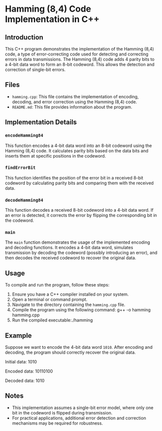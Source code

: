 # Hamming (8,4) Code Implementation in C++

## Introduction
This C++ program demonstrates the implementation of the Hamming (8,4) code, a type of error-correcting code used for detecting and correcting errors in data transmissions. The Hamming (8,4) code adds 4 parity bits to a 4-bit data word to form an 8-bit codeword. This allows the detection and correction of single-bit errors.

## Files
- `hamming.cpp`: This file contains the implementation of encoding, decoding, and error correction using the Hamming (8,4) code.
- `README.md`: This file provides information about the program.

## Implementation Details
### `encodeHamming84`
This function encodes a 4-bit data word into an 8-bit codeword using the Hamming (8,4) code. It calculates parity bits based on the data bits and inserts them at specific positions in the codeword.

### `findErrorBit`
This function identifies the position of the error bit in a received 8-bit codeword by calculating parity bits and comparing them with the received data.

### `decodeHamming84`
This function decodes a received 8-bit codeword into a 4-bit data word. If an error is detected, it corrects the error by flipping the corresponding bit in the codeword.

### `main`
The `main` function demonstrates the usage of the implemented encoding and decoding functions. It encodes a 4-bit data word, simulates transmission by decoding the codeword (possibly introducing an error), and then decodes the received codeword to recover the original data.

## Usage
To compile and run the program, follow these steps:

1. Ensure you have a C++ compiler installed on your system.
2. Open a terminal or command prompt.
3. Navigate to the directory containing the `hamming.cpp` file.
4. Compile the program using the following command:
g++ -o hamming hamming.cpp
5. Run the compiled executable:./hamming

## Example
Suppose we want to encode the 4-bit data word `1010`. After encoding and decoding, the program should correctly recover the original data.

Initial data: 1010

Encoded data: 10110100

Decoded data: 1010

## Notes
- This implementation assumes a single-bit error model, where only one bit in the codeword is flipped during transmission.
- For practical applications, additional error detection and correction mechanisms may be required for robustness.



